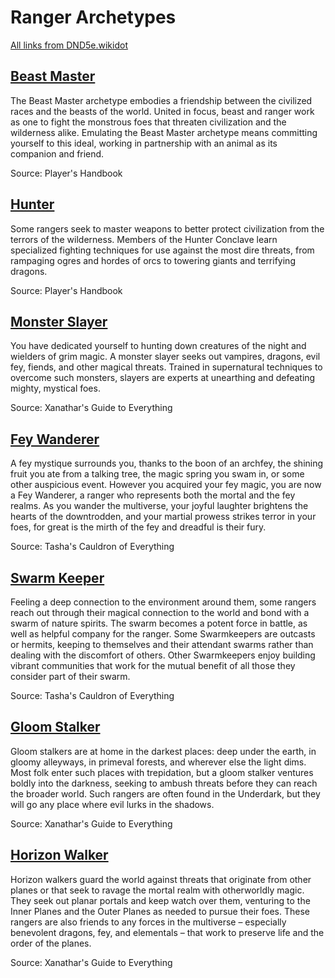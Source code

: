# Ranger Archetypes
[All links from DND5e.wikidot](http://dnd5e.wikidot.com/)

## [Beast Master](http://dnd5e.wikidot.com/ranger:beast-master)
The Beast Master archetype embodies a friendship between the civilized races and the beasts of the world. United in focus, beast and ranger work as one to fight the monstrous foes that threaten civilization and the wilderness alike. Emulating the Beast Master archetype means committing yourself to this ideal, working in partnership with an animal as its companion and friend.

Source: Player's Handbook
## [Hunter](http://dnd5e.wikidot.com/ranger:hunter)
Some rangers seek to master weapons to better protect civilization from the terrors of the wilderness. Members of the Hunter Conclave learn specialized fighting techniques for use against the most dire threats, from rampaging ogres and hordes of orcs to towering giants and terrifying dragons.

Source: Player's Handbook

## [Monster Slayer](http://dnd5e.wikidot.com/ranger:monster-slayer)
You have dedicated yourself to hunting down creatures of the night and wielders of grim magic. A monster slayer seeks out vampires, dragons, evil fey, fiends, and other magical threats. Trained in supernatural techniques to overcome such monsters, slayers are experts at unearthing and defeating mighty, mystical foes.

Source: Xanathar's Guide to Everything

## [Fey Wanderer](http://dnd5e.wikidot.com/ranger:fey-wanderer)
A fey mystique surrounds you, thanks to the boon of an archfey, the shining fruit you ate from a talking tree, the magic spring you swam in, or some other auspicious event. However you acquired your fey magic, you are now a Fey Wanderer, a ranger who represents both the mortal and the fey realms. As you wander the multiverse, your joyful laughter brightens the hearts of the downtrodden, and your martial prowess strikes terror in your foes, for great is the mirth of the fey and dreadful is their fury.

Source: Tasha's Cauldron of Everything

## [Swarm Keeper](http://dnd5e.wikidot.com/ranger:swarmkeeper)
Feeling a deep connection to the environment around them, some rangers reach out through their magical connection to the world and bond with a swarm of nature spirits. The swarm becomes a potent force in battle, as well as helpful company for the ranger. Some Swarmkeepers are outcasts or hermits, keeping to themselves and their attendant swarms rather than dealing with the discomfort of others. Other Swarmkeepers enjoy building vibrant communities that work for the mutual benefit of all those they consider part of their swarm.

Source: Tasha's Cauldron of Everything
## [Gloom Stalker](http://dnd5e.wikidot.com/ranger:gloom-stalker)
Gloom stalkers are at home in the darkest places: deep under the earth, in gloomy alleyways, in primeval forests, and wherever else the light dims. Most folk enter such places with trepidation, but a gloom stalker ventures boldly into the darkness, seeking to ambush threats before they can reach the broader world. Such rangers are often found in the Underdark, but they will go any place where evil lurks in the shadows.

Source: Xanathar's Guide to Everything

## [Horizon Walker](http://dnd5e.wikidot.com/ranger:gloom-stalker)
Horizon walkers guard the world against threats that originate from other planes or that seek to ravage the mortal realm with otherworldly magic. They seek out planar portals and keep watch over them, venturing to the Inner Planes and the Outer Planes as needed to pursue their foes. These rangers are also friends to any forces in the multiverse – especially benevolent dragons, fey, and elementals – that work to preserve life and the order of the planes.

Source: Xanathar's Guide to Everything

